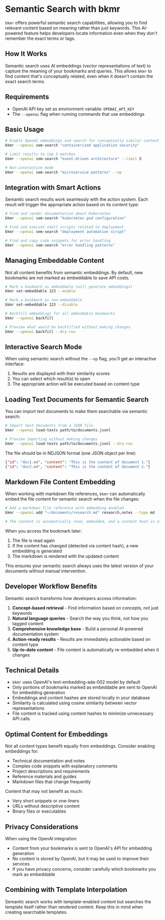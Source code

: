 # Semantic Search with bkmr

`bkmr` offers powerful semantic search capabilities, allowing you to find relevant content based on meaning rather than just keywords. This AI-powered feature helps developers locate information even when they don't remember the exact terms or tags.

## How It Works

Semantic search uses AI embeddings (vector representations of text) to capture the meaning of your bookmarks and queries. This allows `bkmr` to find content that's conceptually related, even when it doesn't contain the exact search terms.

## Requirements

- OpenAI API key set as environment variable: `OPENAI_API_KEY`
- The `--openai` flag when running commands that use embeddings

## Basic Usage

```bash
# Enable OpenAI embeddings and search for conceptually similar content
bkmr --openai sem-search "containerized application security"

# Limit results to top 5 matches
bkmr --openai sem-search "event-driven architecture" --limit 5

# Non-interactive mode
bkmr --openai sem-search "microservice patterns" --np
```

## Integration with Smart Actions

Semantic search results work seamlessly with the action system. Each result will trigger the appropriate action based on its content type:

```bash
# Find and render documentation about Kubernetes
bkmr --openai sem-search "kubernetes pod configuration"

# Find and execute shell scripts related to deployment
bkmr --openai sem-search "deployment automation script"

# Find and copy code snippets for error handling
bkmr --openai sem-search "error handling patterns"
```

## Managing Embeddable Content

Not all content benefits from semantic embeddings. By default, new bookmarks are not marked as embeddable to save API costs.

```bash
# Mark a bookmark as embeddable (will generate embeddings)
bkmr set-embeddable 123 --enable

# Mark a bookmark as non-embeddable 
bkmr set-embeddable 123 --disable

# Backfill embeddings for all embeddable bookmarks
bkmr --openai backfill

# Preview what would be backfilled without making changes
bkmr --openai backfill --dry-run
```

## Interactive Search Mode

When using semantic search without the `--np` flag, you'll get an interactive interface:

1. Results are displayed with their similarity scores
2. You can select which result(s) to open
3. The appropriate action will be executed based on content type

## Loading Text Documents for Semantic Search

You can import text documents to make them searchable via semantic search:

```bash
# Import text documents from a JSON file
bkmr --openai load-texts path/to/documents.jsonl

# Preview importing without making changes
bkmr --openai load-texts path/to/documents.jsonl --dry-run
```

The file should be in NDJSON format (one JSON object per line):

```json
{"id": "doc1.md", "content": "This is the content of document 1."}
{"id": "doc2.md", "content": "This is the content of document 2."}
```

## Markdown File Content Embedding

When working with markdown file references, `bkmr` can automatically embed the file content for semantic search when the file changes:

```bash
# Add a markdown file reference with embedding enabled
bkmr --openai add "~/documents/research.md" research,notes --type md

# The content is automatically read, embedded, and a content hash is stored
```

When you access the bookmark later:
1. The file is read again
2. If the content has changed (detected via content hash), a new embedding is generated
3. The markdown is rendered with the updated content

This ensures your semantic search always uses the latest version of your documents without manual intervention.

## Developer Workflow Benefits

Semantic search transforms how developers access information:

1. **Concept-based retrieval** - Find information based on concepts, not just keywords
2. **Natural language queries** - Search the way you think, not how you tagged content
3. **Comprehensive knowledge base** - Build a personal AI-powered documentation system
4. **Action-ready results** - Results are immediately actionable based on content type
5. **Up-to-date content** - File content is automatically re-embedded when it changes

## Technical Details

- `bkmr` uses OpenAI's text-embedding-ada-002 model by default
- Only portions of bookmarks marked as embeddable are sent to OpenAI for embedding generation
- Embeddings and content hashes are stored locally in your database
- Similarity is calculated using cosine similarity between vector representations
- File content is tracked using content hashes to minimize unnecessary API calls

## Optimal Content for Embeddings

Not all content types benefit equally from embeddings. Consider enabling embeddings for:

- Technical documentation and notes
- Complex code snippets with explanatory comments
- Project descriptions and requirements
- Reference materials and guides
- Markdown files that change frequently

Content that may not benefit as much:
- Very short snippets or one-liners
- URLs without descriptive content
- Binary files or executables

## Privacy Considerations

When using the OpenAI integration:

- Content from your bookmarks is sent to OpenAI's API for embedding generation
- No content is stored by OpenAI, but it may be used to improve their services
- If you have privacy concerns, consider carefully which bookmarks you mark as embeddable

## Combining with Template Interpolation

Semantic search works with template-enabled content but searches the template itself rather than rendered content. Keep this in mind when creating searchable templates.
